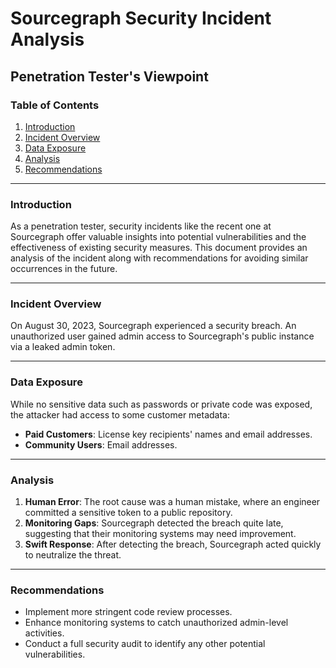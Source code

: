 # Sourcegraph Security Incident Analysis
## Penetration Tester's Viewpoint

### Table of Contents
1. [Introduction](#introduction)
2. [Incident Overview](#incident-overview)
3. [Data Exposure](#data-exposure)
4. [Analysis](#analysis)
5. [Recommendations](#recommendations)

---

### Introduction
As a penetration tester, security incidents like the recent one at Sourcegraph offer valuable insights into potential vulnerabilities and the effectiveness of existing security measures. This document provides an analysis of the incident along with recommendations for avoiding similar occurrences in the future.

---

### Incident Overview
On August 30, 2023, Sourcegraph experienced a security breach. An unauthorized user gained admin access to Sourcegraph's public instance via a leaked admin token.


---

### Data Exposure
While no sensitive data such as passwords or private code was exposed, the attacker had access to some customer metadata:
- **Paid Customers**: License key recipients' names and email addresses.
- **Community Users**: Email addresses.

---

### Analysis
1. **Human Error**: The root cause was a human mistake, where an engineer committed a sensitive token to a public repository.
2. **Monitoring Gaps**: Sourcegraph detected the breach quite late, suggesting that their monitoring systems may need improvement.
3. **Swift Response**: After detecting the breach, Sourcegraph acted quickly to neutralize the threat.


---

### Recommendations
- Implement more stringent code review processes.
- Enhance monitoring systems to catch unauthorized admin-level activities.
- Conduct a full security audit to identify any other potential vulnerabilities.

